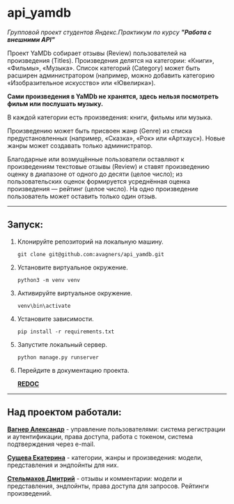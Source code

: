 # api_yamdb

*Групповой проект студентов Яндекс.Практикум по курсу **"Работа с внешними API"***

Проект YaMDb собирает отзывы (Review) пользователей на произведения (Titles). Произведения делятся на категории: «Книги», «Фильмы», «Музыка». Список категорий (Category) может быть расширен администратором (например, можно добавить категорию «Изобразительное искусство» или «Ювелирка»).

**Сами произведения в YaMDb не хранятся, здесь нельзя посмотреть фильм или послушать музыку.**

В каждой категории есть произведения: книги, фильмы или музыка.

Произведению может быть присвоен жанр (Genre) из списка предустановленных (например, «Сказка», «Рок» или «Артхаус»). Новые жанры может создавать только администратор.

Благодарные или возмущённые пользователи оставляют к произведениям текстовые отзывы (Review) и ставят произведению оценку в диапазоне от одного до десяти (целое число); из пользовательских оценок формируется усреднённая оценка произведения — рейтинг (целое число). На одно произведение пользователь может оставить только один отзыв.

___

## Запуск:
1. Клонируйте репозиторий на локальную машину.

    ``git clone git@github.com:avagners/api_yamdb.git``

2. Установите виртуальное окружение.

    ``python3 -m venv venv``

3. Активируйте виртуальное окружение.

    ``venv\bin\activate``

4. Установите зависимости.

    ``pip install -r requirements.txt``

5. Запустите локальный сервер.

    ``python manage.py runserver``

6. Перейдите в документацию проекта.

    **[REDOC](http://127.0.0.1:8000/redoc/)**

---
## Над проектом работали:
**[Вагнер Александр](https://github.com/KorsakovPV)** - управление пользователями: система регистрации и аутентификации, права доступа, работа с токеном, система подтверждения через e-mail.

**[Сущева Екатерина](https://github.com/MelatoZa)** - категории, жанры и произведения: модели, представления и эндпойнты для них.

**[Стельмахов Дмитрий](https://github.com/farmat2909)** - отзывы и комментарии: модели и представления, эндпойнты, права доступа для запросов. Рейтинги произведений.